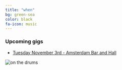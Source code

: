 ```yaml
---
title: "when"
bg: green-sea
color: black
fa-icon: music
---
```


### Upcoming gigs

- [Tuesday November 3rd - Amsterdam Bar and Hall](http://www.amsterdambarandhall.com/)


![on the drums](https://scontent-sjc2-1.xx.fbcdn.net/hphotos-xtf1/v/t1.0-9/12063735_10200890363058236_6292654877350649008_n.jpg?oh=5feb70f1fe23b09b01fc5525707fd262&oe=56C6059F)
